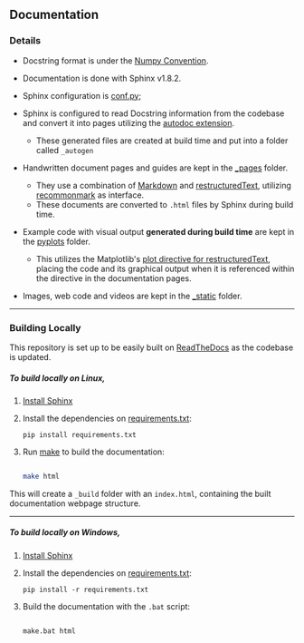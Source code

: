 ## Documentation

### Details

- Docstring format is under the [Numpy Convention](https://sphinxcontrib-napoleon.readthedocs.io/en/latest/example_numpy.html).
- Documentation is done with Sphinx v1.8.2.
- Sphinx configuration is [conf.py](./conf.py);
- Sphinx is configured to read Docstring information from the codebase and convert it into pages utilizing the [autodoc extension](http://www.sphinx-doc.org/en/master/usage/extensions/autodoc.html). 
   
  - These generated files are created at build time and put into a folder called `_autogen`

- Handwritten document pages and guides are kept in the [_pages](./_pages) folder.
  - They use a combination of [Markdown](https://commonmark.org/help/) and [restructuredText](http://docutils.sourceforge.net/docs/ref/rst/directives.html), utilizing [recommonmark](https://github.com/rtfd/recommonmark) as interface.
  - These documents are converted to `.html` files by Sphinx during build time.

- Example code with visual output **generated during build time** are kept in the [pyplots](./pyplots) folder.
  - This utilizes the Matplotlib's [plot directive for restructuredText](https://matplotlib.org/devel/plot_directive.html), placing the code and its graphical output when it is referenced within the directive in the documentation pages.

- Images, web code and videos are kept in the [_static](./_static) folder.

---

### Building Locally

This repository is set up to be easily built on [ReadTheDocs](https://readthedocs.org/) as the codebase is updated. 

##### To build locally on Linux, 

1. [Install Sphinx](http://www.sphinx-doc.org/en/master/usage/installation.html) 
2. Install the dependencies on [requirements.txt](./requirements.txt):
    ```
    pip install requirements.txt
    ```


3. Run [make](http://man7.org/linux/man-pages/man1/make.1.html) to build the documentation:

    ```bash

    make html
    ```

This will create a `_build` folder with an `index.html`, containing the built documentation webpage structure.

---

##### To build locally on Windows,

1. [Install Sphinx](http://www.sphinx-doc.org/en/master/usage/installation.html) 
2. Install the dependencies on [requirements.txt](./requirements.txt):
    ```
    pip install -r requirements.txt
    ```

3. Build the documentation with the `.bat` script:

    ```bash

    make.bat html
    ```

